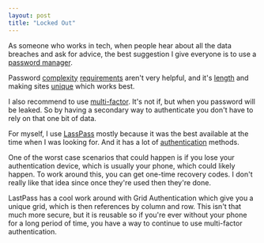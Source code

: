 ```yaml
---
layout: post
title: "Locked Out"
---
```


As someone who works in tech, when people hear about all the data breaches and ask for advice, the best suggestion I give everyone is to use a [password manager](https://en.wikipedia.org/wiki/Password_manager).

Password [complexity](https://nakedsecurity.sophos.com/2014/10/24/do-we-really-need-strong-passwords/) [requirements](https://nakedsecurity.sophos.com/2016/08/17/why-you-still-cant-trust-password-strength-meters/) aren't very helpful, and it's [length](https://xkcd.com/936) and making sites [unique](https://xkcd.com/792/) which works best.

I also recommend to use [multi-factor](https://en.wikipedia.org/wiki/Multi-factor_authentication). It's not if, but when you password will be leaked. So by having a secondary way to authenticate you don't have to rely on that one bit of data.

For myself, I use [LassPass](https://www.lastpass.com) mostly because it was the best available at the time when I was looking for. And it has a lot of [authentication](https://support.logmeininc.com/lastpass/help/enable-multifactor-authentication-lp010002) methods.

One of the worst case scenarios that could happen is if you lose your authentication device, which is usually your phone, which could likely happen. To work around this, you can get one-time recovery codes. I don't really like that idea since once they're used then they're done.

LastPass has a cool work around with Grid Authentication which give you a unique grid, which is then references by column and row. This isn't that much more secure, but it is reusable so if you're ever without your phone for a long period of time, you have a way to continue to use multi-factor authentication.